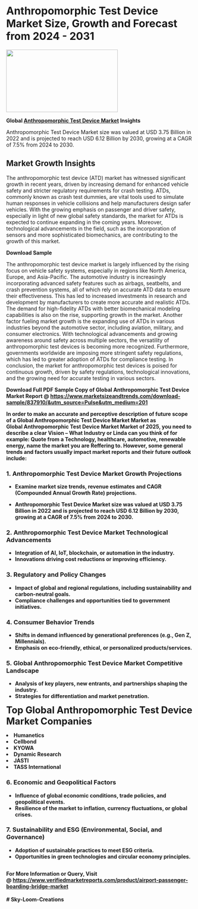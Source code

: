 <H1>Anthropomorphic Test Device Market Size, Growth and Forecast from 2024 - 2031</H1><img class="aligncenter size-medium wp-image-584254" src="https://thirdeyenews.in/wp-content/uploads/2024/09/Global-Market-Research-300x168.jpeg" alt="" width="300" height="168" /><p><strong>Global&nbsp;<a href="https://www.marketsizeandtrends.com/download-sample/837910/&amp;utm_source=Pulse&amp;utm_medium=201">Anthropomorphic Test Device Market</a> Insights</strong></p><p>Anthropomorphic Test Device Market size was valued at USD 3.75 Billion in 2022 and is projected to reach USD 6.12 Billion by 2030, growing at a CAGR of 7.5% from 2024 to 2030.</p><p><h2>Market Growth Insights</h2> <p>The anthropomorphic test device (ATD) market has witnessed significant growth in recent years, driven by increasing demand for enhanced vehicle safety and stricter regulatory requirements for crash testing. ATDs, commonly known as crash test dummies, are vital tools used to simulate human responses in vehicle collisions and help manufacturers design safer vehicles. With the growing emphasis on passenger and driver safety, especially in light of new global safety standards, the market for ATDs is expected to continue expanding in the coming years. Moreover, technological advancements in the field, such as the incorporation of sensors and more sophisticated biomechanics, are contributing to the growth of this market.</p> <p><strong>Download Sample</strong></p> <p>The anthropomorphic test device market is largely influenced by the rising focus on vehicle safety systems, especially in regions like North America, Europe, and Asia-Pacific. The automotive industry is increasingly incorporating advanced safety features such as airbags, seatbelts, and crash prevention systems, all of which rely on accurate ATD data to ensure their effectiveness. This has led to increased investments in research and development by manufacturers to create more accurate and realistic ATDs. The demand for high-fidelity ATDs with better biomechanical modeling capabilities is also on the rise, supporting growth in the market. Another factor fueling market growth is the expanding use of ATDs in various industries beyond the automotive sector, including aviation, military, and consumer electronics. With technological advancements and growing awareness around safety across multiple sectors, the versatility of anthropomorphic test devices is becoming more recognized. Furthermore, governments worldwide are imposing more stringent safety regulations, which has led to greater adoption of ATDs for compliance testing. In conclusion, the market for anthropomorphic test devices is poised for continuous growth, driven by safety regulations, technological innovations, and the growing need for accurate testing in various sectors. <p><strong></p><p><span class=""><strong>Download Full PDF Sample Copy of Global Anthropomorphic Test Device Market Report</strong> @ <a href="https://www.marketsizeandtrends.com/download-sample/837910/&amp;utm_source=Pulse&amp;utm_medium=201" target="_blank">https://www.marketsizeandtrends.com/download-sample/837910/&amp;utm_source=Pulse&amp;utm_medium=201</a></span></p><p>In order to make an accurate and perceptive description of future scope of a Global&nbsp;Anthropomorphic Test Device Market Market as Global&nbsp;Anthropomorphic Test Device Market Market of 2025, you need to describe a clear Vision &ndash; What Industry or Linda can you think of for example: Quote from a Technology, healthcare, automotive, renewable energy, name the market you are Reffering to. However, some general trends and factors usually impact market reports and their future outlook include:</p><h3>1.&nbsp;<strong>Anthropomorphic Test Device Market Growth Projections</strong></h3><ul><li>Examine market size trends, revenue estimates and CAGR (Compounded Annual Growth Rate) projections.</li><li><p>Anthropomorphic Test Device Market size was valued at USD 3.75 Billion in 2022 and is projected to reach USD 6.12 Billion by 2030, growing at a CAGR of 7.5% from 2024 to 2030.</p></li></ul><h3>2.&nbsp;<strong>Anthropomorphic Test Device Market Technological Advancements</strong></h3><ul><li>Integration of AI, IoT, blockchain, or automation in the industry.</li><li>Innovations driving cost reductions or improving efficiency.</li></ul><h3>3.&nbsp;<strong>Regulatory and Policy Changes</strong></h3><ul><li>Impact of global and regional regulations, including sustainability and carbon-neutral goals.</li><li>Compliance challenges and opportunities tied to government initiatives.</li></ul><h3>4.&nbsp;<strong>Consumer Behavior Trends</strong></h3><ul><li>Shifts in demand influenced by generational preferences (e.g., Gen Z, Millennials).</li><li>Emphasis on eco-friendly, ethical, or personalized products/services.</li></ul><h3>5.&nbsp;<strong>Global Anthropomorphic Test Device Market Competitive Landscape</strong></h3><ul><li>Analysis of key players, new entrants, and partnerships shaping the industry.</li><li>Strategies for differentiation and market penetration.</li></ul><p data-pm-slice="1 1 []"><span style="color: inherit; font-family: inherit; font-size: 25px;">Top Global Anthropomorphic Test Device Market Companies</span></p><div class="" data-test-id=""><p><li>Humanetics</li><li> Cellbond</li><li> KYOWA</li><li> Dynamic Research</li><li> JASTI</li><li> TASS International</li></p></div><h3>6.&nbsp;<strong>Economic and Geopolitical Factors</strong></h3><ul><li>Influence of global economic conditions, trade policies, and geopolitical events.</li><li>Resilience of the market to inflation, currency fluctuations, or global crises.</li></ul><h3>7.&nbsp;<strong>Sustainability and ESG (Environmental, Social, and Governance)</strong></h3><ul><li>Adoption of sustainable practices to meet ESG criteria.</li><li>Opportunities in green technologies and circular economy principles.</li></ul><h2><strong style="font-size: 14px;">For More Information or Query, Visit @&nbsp;</strong><a style="background-color: #ffffff; font-size: 14px;" href="https://www.marketsizeandtrends.com/report/anthropomorphic-test-device-market/" target="_blank">https://www.verifiedmarketreports.com/product/airport-passenger-boarding-bridge-market</a></h2># Sky-Loom-Creations
